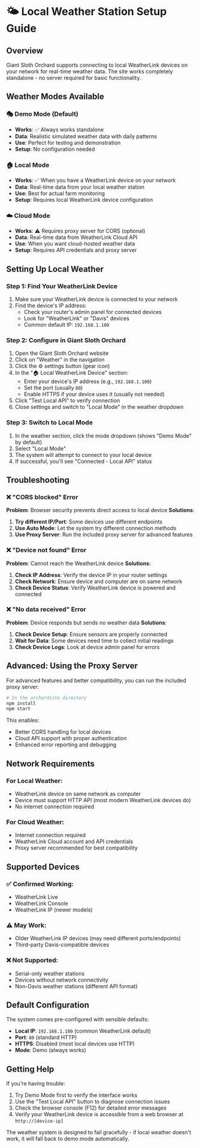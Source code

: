 # 🌤️ Local Weather Station Setup Guide

## Overview
Giant Sloth Orchard supports connecting to local WeatherLink devices on your network for real-time weather data. The site works completely standalone - no server required for basic functionality.

## Weather Modes Available

### 🎭 Demo Mode (Default)
- **Works**: ✅ Always works standalone
- **Data**: Realistic simulated weather data with daily patterns
- **Use**: Perfect for testing and demonstration
- **Setup**: No configuration needed

### 🏠 Local Mode
- **Works**: ✅ When you have a WeatherLink device on your network
- **Data**: Real-time data from your local weather station
- **Use**: Best for actual farm monitoring
- **Setup**: Requires local WeatherLink device configuration

### ☁️ Cloud Mode
- **Works**: ⚠️ Requires proxy server for CORS (optional)
- **Data**: Real-time data from WeatherLink Cloud API
- **Use**: When you want cloud-hosted weather data
- **Setup**: Requires API credentials and proxy server

## Setting Up Local Weather

### Step 1: Find Your WeatherLink Device
1. Make sure your WeatherLink device is connected to your network
2. Find the device's IP address:
   - Check your router's admin panel for connected devices
   - Look for "WeatherLink" or "Davis" devices
   - Common default IP: `192.168.1.100`

### Step 2: Configure in Giant Sloth Orchard
1. Open the Giant Sloth Orchard website
2. Click on "Weather" in the navigation
3. Click the ⚙️ settings button (gear icon)
4. In the "🏠 Local WeatherLink Device" section:
   - Enter your device's IP address (e.g., `192.168.1.100`)
   - Set the port (usually `80`)
   - Enable HTTPS if your device uses it (usually not needed)
5. Click "Test Local API" to verify connection
6. Close settings and switch to "Local Mode" in the weather dropdown

### Step 3: Switch to Local Mode
1. In the weather section, click the mode dropdown (shows "Demo Mode" by default)
2. Select "Local Mode"
3. The system will attempt to connect to your local device
4. If successful, you'll see "Connected - Local API" status

## Troubleshooting

### ❌ "CORS blocked" Error
**Problem**: Browser security prevents direct access to local device
**Solutions**:
1. **Try different IP/Port**: Some devices use different endpoints
2. **Use Auto Mode**: Let the system try different connection methods
3. **Use Proxy Server**: Run the included proxy server for advanced features

### ❌ "Device not found" Error
**Problem**: Cannot reach the WeatherLink device
**Solutions**:
1. **Check IP Address**: Verify the device IP in your router settings
2. **Check Network**: Ensure device and computer are on same network
3. **Check Device Status**: Verify WeatherLink device is powered and connected

### ❌ "No data received" Error
**Problem**: Device responds but sends no weather data
**Solutions**:
1. **Check Device Setup**: Ensure sensors are properly connected
2. **Wait for Data**: Some devices need time to collect initial readings
3. **Check Device Logs**: Look at device admin panel for errors

## Advanced: Using the Proxy Server

For advanced features and better compatibility, you can run the included proxy server:

```bash
# In the orchardsite directory
npm install
npm start
```

This enables:
- Better CORS handling for local devices
- Cloud API support with proper authentication
- Enhanced error reporting and debugging

## Network Requirements

### For Local Weather:
- WeatherLink device on same network as computer
- Device must support HTTP API (most modern WeatherLink devices do)
- No internet connection required

### For Cloud Weather:
- Internet connection required
- WeatherLink Cloud account and API credentials
- Proxy server recommended for best compatibility

## Supported Devices

### ✅ Confirmed Working:
- WeatherLink Live
- WeatherLink Console
- WeatherLink IP (newer models)

### ⚠️ May Work:
- Older WeatherLink IP devices (may need different ports/endpoints)
- Third-party Davis-compatible devices

### ❌ Not Supported:
- Serial-only weather stations
- Devices without network connectivity
- Non-Davis weather stations (different API format)

## Default Configuration

The system comes pre-configured with sensible defaults:
- **Local IP**: `192.168.1.100` (common WeatherLink default)
- **Port**: `80` (standard HTTP)
- **HTTPS**: Disabled (most local devices use HTTP)
- **Mode**: Demo (always works)

## Getting Help

If you're having trouble:
1. Try Demo Mode first to verify the interface works
2. Use the "Test Local API" button to diagnose connection issues
3. Check the browser console (F12) for detailed error messages
4. Verify your WeatherLink device is accessible from a web browser at `http://[device-ip]`

The weather system is designed to fail gracefully - if local weather doesn't work, it will fall back to demo mode automatically.